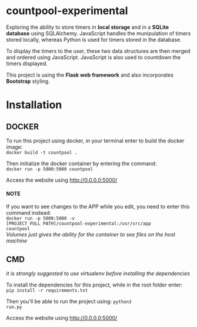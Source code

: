 # countpool-experimental

Exploring the ability to store timers in **local storage** and in a **SQLite database** using SQLAlchemy.
JavaScript handles the munipulation of timers stored locally, whereas Python is used for timers stored in the database.

To display the timers to the user, these two data structures are then merged and ordered using JavaScript.
JavaScript is also used to countdown the timers displayed.

This project is using the **Flask web framework** and also incorporates **Bootstrap** styling.


# Installation


## DOCKER
To run this project using docker, in your terminal enter to build the docker image:<br />
<code>docker build -t countpool .</code>

Then initialize the docker container by entering the command:<br />
<code>docker run -p 5000:5000 countpool</code>

Access the website using http://0.0.0.0:5000/

#### NOTE
If you want to see changes to the APP while you edit, you need to enter this command instead:<br />
<code>docker run -p 5000:5000 -v [PROJECT FULL PATH]/countpool-experimental:/usr/src/app countpool</code><br />
*Volumes just gives the ability for the container to see files on the host machine*


## CMD
*it is strongly suggested to use virtualenv before installing the dependencies*

To install the dependencies for this project, while in the root folder enter: <code>pip install -r requirements.txt</code>

Then you'll be able to run the project using: <code>python3 run.py</code>

Access the website using http://0.0.0.0:5000/
